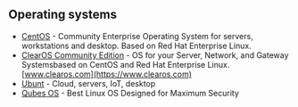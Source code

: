 
## Operating systems
- [CentOS](https://www.centos.org/) - Community Enterprise Operating System for servers, workstations and desktop. Based on Red Hat Enterprise Linux.
- [ClearOS Community Edition](https://www.clearos.com/clearfoundation/software/clearos-downloads) - OS for your Server, Network, and Gateway Systemsbased on CentOS and Red Hat Enterprise Linux. [www.clearos.com](https://www.clearos.com)
- [Ubunt](https://ubuntu.com/) - Cloud, servers, IoT, desktop
- [Qubes OS](https://www.qubes-os.org/downloads/) - Best Linux OS Designed for Maximum Security
